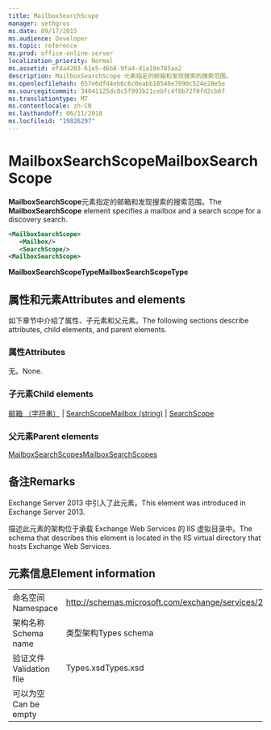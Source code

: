 ```yaml
---
title: MailboxSearchScope
manager: sethgros
ms.date: 09/17/2015
ms.audience: Developer
ms.topic: reference
ms.prod: office-online-server
localization_priority: Normal
ms.assetid: ef4a4203-61e5-46b8-9fa4-d1a10e785aa2
description: MailboxSearchScope 元素指定的邮箱和发现搜索的搜索范围。
ms.openlocfilehash: 657e6dfd4eb6c6c0eabb18546e7090c524e28e5e
ms.sourcegitcommit: 34041125dc8c5f993b21cebfc4f8b72f0fd2cb6f
ms.translationtype: MT
ms.contentlocale: zh-CN
ms.lasthandoff: 06/11/2018
ms.locfileid: "19826297"
---
```

# <a name="mailboxsearchscope"></a><span data-ttu-id="2d6ea-103">MailboxSearchScope</span><span class="sxs-lookup"><span data-stu-id="2d6ea-103">MailboxSearchScope</span></span>

<span data-ttu-id="2d6ea-104">**MailboxSearchScope**元素指定的邮箱和发现搜索的搜索范围。</span><span class="sxs-lookup"><span data-stu-id="2d6ea-104">The **MailboxSearchScope** element specifies a mailbox and a search scope for a discovery search.</span></span> 
  
```XML
<MailboxSearchScope>
   <Mailbox/>
   <SearchScope/>
<MailboxSearchScope>
```

<span data-ttu-id="2d6ea-105">**MailboxSearchScopeType**</span><span class="sxs-lookup"><span data-stu-id="2d6ea-105">**MailboxSearchScopeType**</span></span>

## <a name="attributes-and-elements"></a><span data-ttu-id="2d6ea-106">属性和元素</span><span class="sxs-lookup"><span data-stu-id="2d6ea-106">Attributes and elements</span></span>

<span data-ttu-id="2d6ea-107">如下章节中介绍了属性、子元素和父元素。</span><span class="sxs-lookup"><span data-stu-id="2d6ea-107">The following sections describe attributes, child elements, and parent elements.</span></span>
  
### <a name="attributes"></a><span data-ttu-id="2d6ea-108">属性</span><span class="sxs-lookup"><span data-stu-id="2d6ea-108">Attributes</span></span>

<span data-ttu-id="2d6ea-109">无。</span><span class="sxs-lookup"><span data-stu-id="2d6ea-109">None.</span></span>
  
### <a name="child-elements"></a><span data-ttu-id="2d6ea-110">子元素</span><span class="sxs-lookup"><span data-stu-id="2d6ea-110">Child elements</span></span>

<span data-ttu-id="2d6ea-111">[邮箱 （字符串）](mailbox-string.md) | [SearchScope](searchscope.md)</span><span class="sxs-lookup"><span data-stu-id="2d6ea-111">[Mailbox (string)](mailbox-string.md) | [SearchScope](searchscope.md)</span></span>
  
### <a name="parent-elements"></a><span data-ttu-id="2d6ea-112">父元素</span><span class="sxs-lookup"><span data-stu-id="2d6ea-112">Parent elements</span></span>

[<span data-ttu-id="2d6ea-113">MailboxSearchScopes</span><span class="sxs-lookup"><span data-stu-id="2d6ea-113">MailboxSearchScopes</span></span>](mailboxsearchscopes.md)
  
## <a name="remarks"></a><span data-ttu-id="2d6ea-114">备注</span><span class="sxs-lookup"><span data-stu-id="2d6ea-114">Remarks</span></span>

<span data-ttu-id="2d6ea-115">Exchange Server 2013 中引入了此元素。</span><span class="sxs-lookup"><span data-stu-id="2d6ea-115">This element was introduced in Exchange Server 2013.</span></span>
  
<span data-ttu-id="2d6ea-116">描述此元素的架构位于承载 Exchange Web Services 的 IIS 虚拟目录中。</span><span class="sxs-lookup"><span data-stu-id="2d6ea-116">The schema that describes this element is located in the IIS virtual directory that hosts Exchange Web Services.</span></span>
  
## <a name="element-information"></a><span data-ttu-id="2d6ea-117">元素信息</span><span class="sxs-lookup"><span data-stu-id="2d6ea-117">Element information</span></span>

|||
|:-----|:-----|
|<span data-ttu-id="2d6ea-118">命名空间</span><span class="sxs-lookup"><span data-stu-id="2d6ea-118">Namespace</span></span>  <br/> |http://schemas.microsoft.com/exchange/services/2006/types  <br/> |
|<span data-ttu-id="2d6ea-119">架构名称</span><span class="sxs-lookup"><span data-stu-id="2d6ea-119">Schema name</span></span>  <br/> |<span data-ttu-id="2d6ea-120">类型架构</span><span class="sxs-lookup"><span data-stu-id="2d6ea-120">Types schema</span></span>  <br/> |
|<span data-ttu-id="2d6ea-121">验证文件</span><span class="sxs-lookup"><span data-stu-id="2d6ea-121">Validation file</span></span>  <br/> |<span data-ttu-id="2d6ea-122">Types.xsd</span><span class="sxs-lookup"><span data-stu-id="2d6ea-122">Types.xsd</span></span>  <br/> |
|<span data-ttu-id="2d6ea-123">可以为空</span><span class="sxs-lookup"><span data-stu-id="2d6ea-123">Can be empty</span></span>  <br/> ||
   

